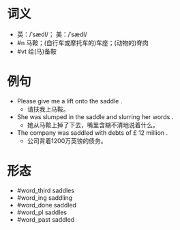 # 词义
- 英：/ˈsædl/； 美：/ˈsædl/
- #n 马鞍；(自行车或摩托车的)车座；(动物的)脊肉
- #vt 给(马)备鞍
# 例句
- Please give me a lift onto the saddle .
	- 请扶我上马鞍。
- She was slumped in the saddle and slurring her words .
	- 她从马鞍上掉了下去，嘴里含糊不清地说着什么。
- The company was saddled with debts of £ 12 million .
	- 公司背着1200万英镑的债务。
# 形态
- #word_third saddles
- #word_ing saddling
- #word_done saddled
- #word_pl saddles
- #word_past saddled
